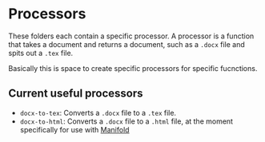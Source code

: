 # Processors

These folders each contain a specific processor.
A processor is a function that takes a document and returns a document, such as a `.docx` file and spits out a `.tex` file.

Basically this is space to create specific processors for specific fucnctions.

## Current useful processors

- `docx-to-tex`: Converts a `.docx` file to a `.tex` file.
- `docx-to-html`: Converts a `.docx` file to a `.html` file, at the moment specifically for use with [Manifold](manifoldapp.org)
